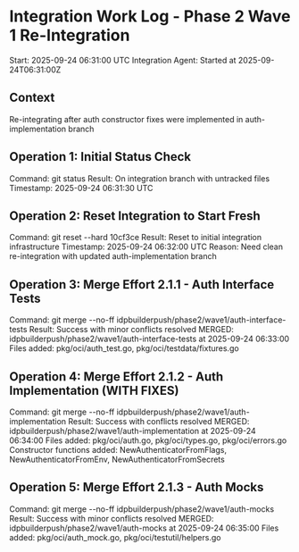 # Integration Work Log - Phase 2 Wave 1 Re-Integration
Start: 2025-09-24 06:31:00 UTC
Integration Agent: Started at 2025-09-24T06:31:00Z

## Context
Re-integrating after auth constructor fixes were implemented in auth-implementation branch

## Operation 1: Initial Status Check
Command: git status
Result: On integration branch with untracked files
Timestamp: 2025-09-24 06:31:30 UTC
## Operation 2: Reset Integration to Start Fresh
Command: git reset --hard 10cf3ce
Result: Reset to initial integration infrastructure
Timestamp: 2025-09-24 06:32:00 UTC
Reason: Need clean re-integration with updated auth-implementation branch

## Operation 3: Merge Effort 2.1.1 - Auth Interface Tests
Command: git merge --no-ff idpbuilderpush/phase2/wave1/auth-interface-tests
Result: Success with minor conflicts resolved
MERGED: idpbuilderpush/phase2/wave1/auth-interface-tests at 2025-09-24 06:33:00
Files added: pkg/oci/auth_test.go, pkg/oci/testdata/fixtures.go

## Operation 4: Merge Effort 2.1.2 - Auth Implementation (WITH FIXES)
Command: git merge --no-ff idpbuilderpush/phase2/wave1/auth-implementation
Result: Success with conflicts resolved
MERGED: idpbuilderpush/phase2/wave1/auth-implementation at 2025-09-24 06:34:00
Files added: pkg/oci/auth.go, pkg/oci/types.go, pkg/oci/errors.go
Constructor functions added: NewAuthenticatorFromFlags, NewAuthenticatorFromEnv, NewAuthenticatorFromSecrets

## Operation 5: Merge Effort 2.1.3 - Auth Mocks
Command: git merge --no-ff idpbuilderpush/phase2/wave1/auth-mocks
Result: Success with minor conflicts resolved
MERGED: idpbuilderpush/phase2/wave1/auth-mocks at 2025-09-24 06:35:00
Files added: pkg/oci/auth_mock.go, pkg/oci/testutil/helpers.go

